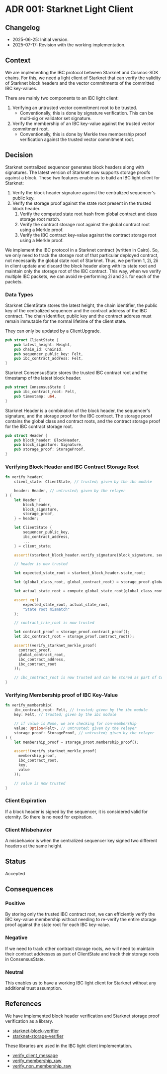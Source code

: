 # ADR 001: Starknet Light Client

## Changelog

- 2025-06-25: Initial version.
- 2025-07-17: Revision with the working implementation.

## Context

We are implementing the IBC protocol between Starknet and Cosmos-SDK chains. For
this, we need a light client of Starknet that can verify the validity of
Starknet block headers and the vector commitments of the committed IBC
key-values.

There are mainly two components to an IBC light client:

1. Verifying an untrusted vector commitment root to be trusted.
   - Conventionally, this is done by signature verification. This can be
     multi-sig or validator set signature.
2. Verify the membership of an IBC key-value against the trusted vector
   commitment root.
   - Conventionally, this is done by Merkle tree membership proof verification
     against the trusted vector commitment root.

## Decision

Starknet centralized sequencer generates block headers along with signatures.
The latest version of Starknet now supports storage proofs against a block.
These two features enable us to build an IBC light client for Starknet:

1. Verify the block header signature against the centralized sequencer's public
   key.
2. Verify the storage proof against the state root present in the trusted block
   header.
   1. Verify the computed state root hash from global contract and class storage
      root match.
   2. Verify the contract storage root against the global contract root using a
      Merkle proof.
   3. Verify the IBC contract key-value against the contract storage root using
      a Merkle proof.

We implement the IBC protocol in a Starknet contract (written in Cairo). So, we
only need to track the storage root of that particular deployed contract, not
necessarily the global state root of Starknet. Thus, we perform 1, 2i, 2ii in
client update and discard the block header along with its state root and
maintain only the storage root of the IBC contract. This way, when we verify
multiple IBC packets, we can avoid re-performing 2i and 2ii. for each of the
packets.

### Data Types

Starknet ClientState stores the latest height, the chain identifier, the public
key of the centralized sequencer and the contract address of the IBC contract.
The chain identifier, public key and the contract address must remain immutable
for the normal lifetime of the client state.

They can only be updated by a ClientUpgrade.

```rust
pub struct ClientState {
    pub latest_height: Height,
    pub chain_id: ChainId,
    pub sequencer_public_key: Felt,
    pub ibc_contract_address: Felt,
}
```

Starknet ConsensusState stores the trusted IBC contract root and the timestamp
of the latest block header.

```rust
pub struct ConsensusState {
    pub ibc_contract_root: Felt,
    pub timestamp: u64,
}
```

Starknet Header is a combination of the block header, the sequencer's signature,
and the storage proof for the IBC contract. The storage proof contains the
global class and contract roots, and the contract storage proof for the IBC
contract storage root.

```rust
pub struct Header {
    pub block_header: BlockHeader,
    pub block_signature: Signature,
    pub storage_proof: StorageProof,
}
```

### Verifying Block Header and IBC Contract Storage Root

```rust
fn verify_header(
    client_state: ClientState, // trusted; given by the ibc module

    header: Header, // untrusted; given by the relayer
) {
    let Header {
        block_header,
        block_signature,
        storage_proof,
    } = header;

    let ClientState {
        sequencer_public_key,
        ibc_contract_address,
        ...
    } = client_state;

    assert!(starknet_block_header.verify_signature(block_signature, sequencer_public_key));

    // header is now trusted

    let expected_state_root = starknet_block_header.state_root;

    let (global_class_root, global_contract_root) = storage_proof.global_roots();

    let actual_state_root = compute_global_state_root(global_class_root, global_contract_root);

    assert_eq!(
        expected_state_root, actual_state_root,
        "State root mismatch"
    );

    // contract_trie_root is now trusted

    let contract_proof = storage_proof.contract_proof();
    let ibc_contract_root = storage_proof.contract_root();

    assert!(verify_starknet_merkle_proof(
      contract_proof,
      global_contract_root,
      ibc_contract_address,
      ibc_contract_root
    ));

    // ibc_contract_root is now trusted and can be stored as part of ConsensusState
}
```

### Verifying Membership proof of IBC Key-Value

```rust
fn verify_membership(
    ibc_contract_root: Felt, // trusted; given by the ibc module
    key: Felt, // trusted; given by the ibc module

    // if value is None, we are checking for non-membership
    value: Option<Felt>, // untrusted; given by the relayer
    storage_proof: StorageProof, // untrusted; given by the relayer
) {
    let membership_proof = storage_proot.membership_proof();

    assert!(verify_starknet_merkle_proof(
      membership_proof,
      ibc_contract_root,
      key,
      value
    ));

    // value is now trusted
}
```

### Client Expiration

If a block header is signed by the sequencer, it is considered valid for
eternity. So there is no need for expiration.

### Client Misbehavior

A misbehavior is when the centralized sequencer key signed two different headers
at the same height.

## Status

Accepted

## Consequences

### Positive

By storing only the trusted IBC contract root, we can efficiently verify the IBC
key-value membership without needing to re-verify the entire storage proof
against the state root for each IBC key-value.

### Negative

If we need to track other contract storage roots, we will need to maintain their
contract addresses as part of ClientState and track their storage roots in
ConsensusState.

### Neutral

This enables us to have a working IBC light client for Starknet without any
additional trust assumption.

## References

We have implemented block header verification and Starknet storage proof
verification as a library.

- [starknet-block-verifier](https://github.com/informalsystems/ibc-starknet/tree/7fbbd89/light-client/starknet-block-verifier)
- [starknet-storage-verifier](https://github.com/informalsystems/ibc-starknet/tree/7fbbd89/light-client/starknet-storage-verifier)

These libraries are used in the IBC light client implementation.

- [verify_client_message](https://github.com/informalsystems/ibc-starknet/blob/7fbbd89/light-client/ibc-client-starknet/src/client_state/validation.rs#L46)
- [verify_membership_raw](https://github.com/informalsystems/ibc-starknet/blob/7fbbd89/light-client/ibc-client-starknet/src/client_state/validation.rs#L133)
- [verify_non_membership_raw](https://github.com/informalsystems/ibc-starknet/blob/7fbbd89/light-client/ibc-client-starknet/src/client_state/validation.rs#L178)

